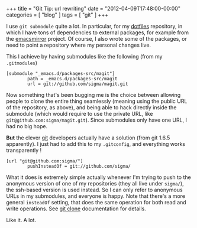 +++
title = "Git Tip: url rewriting"
date = "2012-04-09T17:48:00-00:00"
categories = [ "blog" ]
tags = [ "git" ]
+++

I use `git submodule` quite a lot. In particular, for my
[dotfiles](https://github.com/sigma/dotfiles) repository, in which I have tons
of dependencies to external packages, for example from the
[emacsmirror](http://www.emacsmirror.org/) project.  Of course, I also wrote
some of the packages, or need to point a repository where my personal
changes live.

This I achieve by having submodules like the following (from my  `.gitmodules`)

```
[submodule "_emacs.d/packages-src/magit"]
        path = _emacs.d/packages-src/magit
        url = git://github.com/sigma/magit.git
```

Now something that's been bugging me is the choice between allowing people to
clone the entire thing seamlessly (meaning using the public URL of the
repository, as above), and being able to hack directly inside the submodule
(which would require to use the private URL, like
`git@github.com:sigma/magit.git`). Since submodules only have one URL, I had
no big hope.

 **But** the clever [git](http://git-scm.com/) developers actually have
   a solution (from git 1.6.5 apparently). I just had to add this to my
   `.gitconfig`, and everything works transparently !

```
[url "git@github.com:sigma/"]
        pushInsteadOf = git://github.com/sigma/
```

What it does is extremely simple actually whenever I'm trying to push to the
anonymous version of one of my repositories (they all live under `sigma/`), the
ssh-based version is used instead.  So I can only refer to anonymous URLs in my
submodules, and everyone is happy.  Note that there's a more general
`insteadOf` setting, that does the same operation for both read and write
operations. See
[git clone](http://www.kernel.org/pub/software/scm/git/docs/git-clone.html)
documentation for details.

Like it. A lot.
